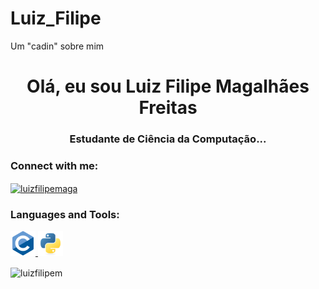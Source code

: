 # Luiz_Filipe
Um "cadin" sobre mim
<h1 align="center">Olá, eu sou Luiz Filipe Magalhães Freitas</h1>
<h3 align="center">Estudante de Ciência da Computação...</h3>

<h3 align="left">Connect with me:</h3>
<p align="left">
<a href="https://instagram.com/luizfilipemaga" target="blank"><img align="center" src="https://raw.githubusercontent.com/rahuldkjain/github-profile-readme-generator/master/src/images/icons/Social/instagram.svg" alt="luizfilipemaga" height="30" width="40" /></a>
</p>

<h3 align="left">Languages and Tools:</h3>
<p align="left"> <a href="https://www.cprogramming.com/" target="_blank" rel="noreferrer"> <img src="https://raw.githubusercontent.com/devicons/devicon/master/icons/c/c-original.svg" alt="c" width="40" height="40"/> </a> <a href="https://www.python.org" target="_blank" rel="noreferrer"> <img src="https://raw.githubusercontent.com/devicons/devicon/master/icons/python/python-original.svg" alt="python" width="40" height="40"/> </a> </p>

<p><img align="center" src="https://github-readme-stats.vercel.app/api/top-langs?username=luizfilipem&show_icons=true&theme=dark&locale=en&layout=compact" alt="luizfilipem" /></p>
